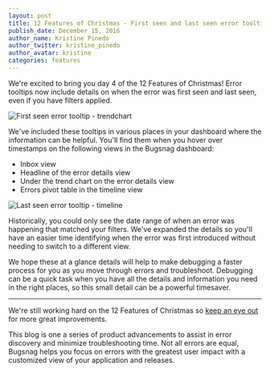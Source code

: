 ```yaml
---
layout: post
title: 12 Features of Christmas - First seen and last seen error tooltips
publish_date: December 15, 2016
author_name: Kristine Pinedo
author_twitter: kristine_pinedo
author_avatar: kristine
categories: features
---
```


We're excited to bring you day 4 of the 12 Features of Christmas! Error tooltips now include details on when the error was first seen and last seen, even if you have filters applied.

![First seen error tooltip - trendchart](/img/posts/first-seen-tooltip-trendchart.png)

We've included these tooltips in various places in your dashboard where the information can be helpful. You'll find them when you hover over timestamps on the following views in the Bugsnag dashboard:

- Inbox view
- Headline of the error details view
- Under the trend chart on the error details view
- Errors pivot table in the timeline view  


![Last seen error tooltip - timeline](/img/posts/last-seen-tooltip-timeline.png)

Historically, you could only see the date range of when an error was happening that matched your filters. We've expanded the details so you'll have an easier time identifying when the error was first introduced without needing to switch to a different view.

We hope these at a glance details will help to make debugging a faster process for you as you move through errors and troubleshoot. Debugging can be a quick task when you have all the details and information you need in the right places, so this small detail can be a powerful timesaver.

---

We're still working hard on the 12 Features of Christmas so [keep an eye out](https://twitter.com/bugsnag) for more great improvements.

This blog is one a series of product advancements to assist in error discovery and minimize troubleshooting time. Not all errors are equal, Bugsnag helps you focus on errors with the greatest user impact with a customized view of your application and releases.
